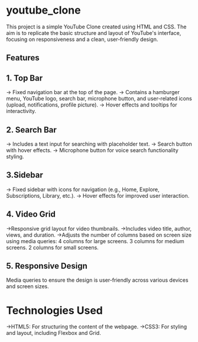 # youtube_clone
This project is a simple YouTube Clone created using HTML and CSS. The aim is to replicate the basic structure and layout of YouTube's interface, focusing on responsiveness and a clean, user-friendly design.
## Features
## 1. Top Bar
-> Fixed navigation bar at the top of the page.
-> Contains a hamburger menu, YouTube logo, search bar, microphone button, and user-related icons (upload, notifications, profile picture).
-> Hover effects and tooltips for interactivity.
## 2. Search Bar
-> Includes a text input for searching with placeholder text.
-> Search button with hover effects.
-> Microphone button for voice search functionality styling.
## 3.Sidebar
-> Fixed sidebar with icons for navigation (e.g., Home, Explore, Subscriptions, Library, etc.).
-> Hover effects for improved user interaction.
## 4. Video Grid
->Responsive grid layout for video thumbnails.
->Includes video title, author, views, and duration.
->Adjusts the number of columns based on screen size using media queries:
4 columns for large screens.
3 columns for medium screens.
2 columns for small screens.
## 5. Responsive Design
Media queries to ensure the design is user-friendly across various devices and screen sizes.
# Technologies Used
->HTML5: For structuring the content of the webpage.
->CSS3: For styling and layout, including Flexbox and Grid.
